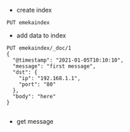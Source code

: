 * create index
```
PUT emekaindex
```
*  add data to index
```
PUT emekaindex/_doc/1
{
  "@timestamp": "2021-01-05T10:10:10",
  "message": "first message",
  "dst": {
    "ip": "192.168.1.1",
    "port": "80"
  },
  "body": "here"
}


```
* get message